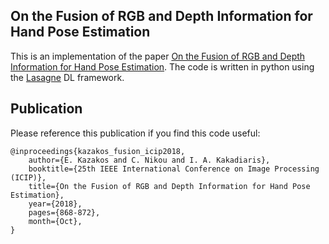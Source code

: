 ##  On the Fusion of RGB and Depth Information for Hand Pose Estimation

This is an implementation of the paper [On the Fusion of RGB and Depth Information for Hand Pose Estimation](https://ieeexplore.ieee.org/document/8451022). The code is written in python
using the [Lasagne](https://lasagne.readthedocs.io/en/latest/) DL framework.

## Publication

Please reference this publication if you find this code useful:

```
@inproceedings{kazakos_fusion_icip2018, 
    author={E. Kazakos and C. Nikou and I. A. Kakadiaris}, 
    booktitle={25th IEEE International Conference on Image Processing (ICIP)}, 
    title={On the Fusion of RGB and Depth Information for Hand Pose Estimation}, 
    year={2018}, 
    pages={868-872}, 
    month={Oct},
}
```
